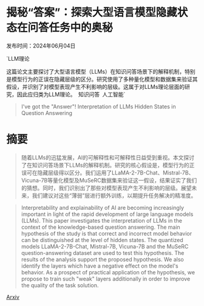 # 揭秘“答案”：探索大型语言模型隐藏状态在问答任务中的奥秘

发布时间：2024年06月04日

`LLM理论

这篇论文主要探讨了大型语言模型（LLMs）在知识问答场景下的解释机制，特别是模型行为的正误在隐藏层级的区分。研究使用了多种量化模型和数据集来验证其假设，并识别了对模型表现产生不利影响的层级。这属于对LLMs理论层面的研究，因此应归类为LLM理论。` `知识问答` `人工智能`

> I've got the "Answer"! Interpretation of LLMs Hidden States in Question Answering

# 摘要

> 随着LLMs的迅猛发展，AI的可解释性和可解释性日益受到重视。本文探讨了在知识问答场景下LLMs的解释机制。研究的核心假设是，模型行为的正误可在隐藏层级得以区分。我们运用了LLaMA-2-7B-Chat、Mistral-7B、Vicuna-7B等量化模型及MuSeRC数据集来验证这一假设，结果证实了我们的猜想。同时，我们识别出了那些对模型表现产生不利影响的层级。展望未来，我们建议对这些“薄弱”层进行额外训练，以期提升任务解决的精准度。

> Interpretability and explainability of AI are becoming increasingly important in light of the rapid development of large language models (LLMs). This paper investigates the interpretation of LLMs in the context of the knowledge-based question answering. The main hypothesis of the study is that correct and incorrect model behavior can be distinguished at the level of hidden states. The quantized models LLaMA-2-7B-Chat, Mistral-7B, Vicuna-7B and the MuSeRC question-answering dataset are used to test this hypothesis. The results of the analysis support the proposed hypothesis. We also identify the layers which have a negative effect on the model's behavior. As a prospect of practical application of the hypothesis, we propose to train such "weak" layers additionally in order to improve the quality of the task solution.

[Arxiv](https://arxiv.org/abs/2406.02060)